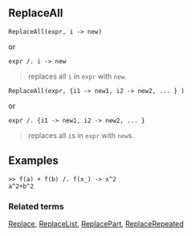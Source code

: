 ## ReplaceAll

```
ReplaceAll(expr, i -> new)
```
or
```
expr /. i -> new
```
> replaces all `i` in `expr` with `new`.

```
ReplaceAll(expr, {i1 -> new1, i2 -> new2, ... } )
```
or
```
expr /. {i1 -> new1, i2 -> new2, ... }
```
> replaces all `i`s in `expr` with `new`s.
 
## Examples
```
>> f(a) + f(b) /. f(x_) -> x^2
a^2+b^2
```


### Related terms 
[Replace](Replace.md),  [ReplaceList](ReplaceList.md), [ReplacePart](ReplacePart.md), [ReplaceRepeated](ReplaceRepeated.md)

